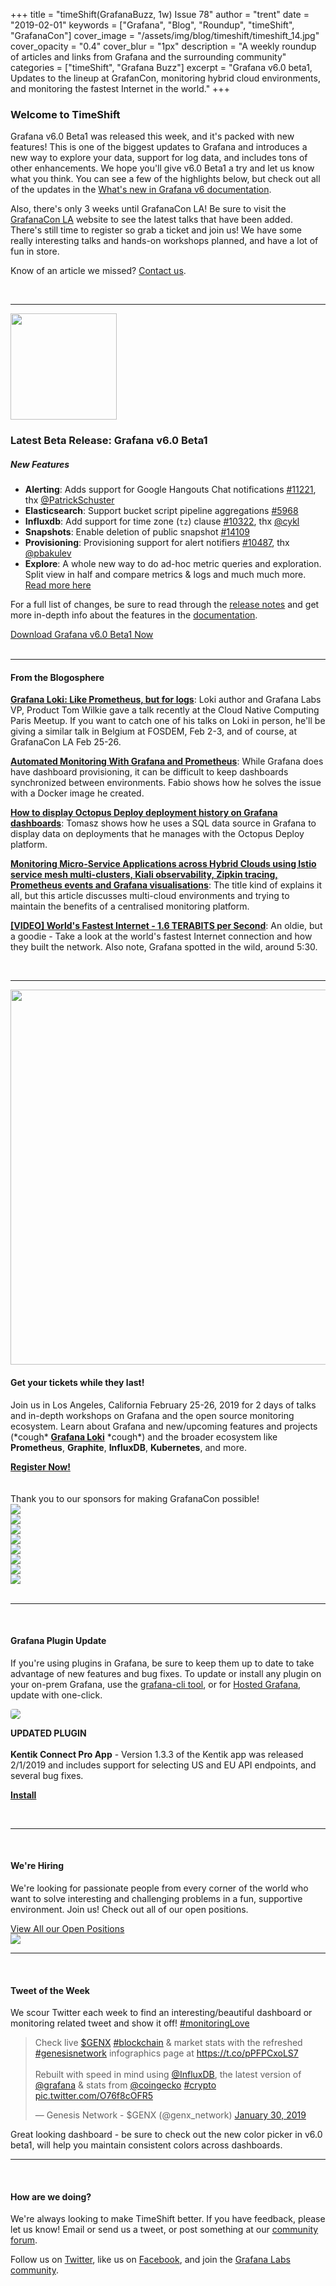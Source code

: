 +++
title = "timeShift(GrafanaBuzz, 1w) Issue 78"
author = "trent"
date = "2019-02-01"
keywords = ["Grafana", "Blog", "Roundup", "timeShift", "GrafanaCon"]
cover_image = "/assets/img/blog/timeshift/timeshift_14.jpg"
cover_opacity = "0.4"
cover_blur = "1px"
description = "A weekly roundup of articles and links from Grafana and the surrounding community"
categories = ["timeShift", "Grafana Buzz"]
excerpt = "Grafana v6.0 beta1, Updates to the lineup at GrafanCon, monitoring hybrid cloud environments, and monitoring the fastest Internet in the world."
+++

### Welcome to TimeShift
Grafana v6.0 Beta1 was released this week, and it's packed with new features! This is one of the biggest updates to Grafana and introduces a new way to explore your data, support for log data, and includes tons of other enhancements. We hope you'll give v6.0 Beta1 a try and let us know what you think. You can see a few of the highlights below, but check out all of the updates in the [What's new in Grafana v6 documentation](http://docs.grafana.org/guides/whats-new-in-v6-0/?utm_source=blog&utm_campaign=timeshift_78).

Also, there's only 3 weeks until GrafanaCon LA! Be sure to visit the [GrafanaCon LA](http://grafanacon.org) website to see the latest talks that have been added. There's still time to register so grab a ticket and join us! We have some really interesting talks and hands-on workshops planned, and have a lot of fun in store. 

Know of an article we missed? [Contact us](mailto:hello@grafana.com).

<br />
<hr />

<div class="row row--no-gutters">
	<div class="col col--sm-3">
		<img src="/assets/img/blog/timeshift/grafana_release_icon.png" width="170" />
	</div>
	<div class="col col--sm-9">
		<h3>Latest Beta Release: Grafana v6.0 Beta1</h3>
		<h5>New Features</h5>
		<ul>
			<li><strong>Alerting</strong>: Adds support for Google Hangouts Chat notifications <a href="https://github.com/grafana/grafana/issues/11221" rel="nofollow noopener">#11221</a>, thx <a href="https://github.com/PatrickSchuster" rel="nofollow noopener">@PatrickSchuster</a></li>
			<li><strong>Elasticsearch</strong>: Support bucket script pipeline aggregations <a href="https://github.com/grafana/grafana/issues/5968" rel="nofollow noopener">#5968</a></li>
			<li><strong>Influxdb</strong>: Add support for time zone (<code>tz</code>) clause <a href="https://github.com/grafana/grafana/issues/10322" rel="nofollow noopener">#10322</a>, thx <a href="https://github.com/cykl" rel="nofollow noopener">@cykl</a></li>
			<li><strong>Snapshots</strong>: Enable deletion of public snapshot <a href="https://github.com/grafana/grafana/issues/14109" rel="nofollow noopener">#14109</a></li>
			<li><strong>Provisioning</strong>: Provisioning support for alert notifiers <a href="https://github.com/grafana/grafana/issues/10487" rel="nofollow noopener">#10487</a>, thx <a href="https://github.com/pbakulev" rel="nofollow noopener">@pbakulev</a></li>
			<li><strong>Explore</strong>: A whole new way to do ad-hoc metric queries and exploration. Split view in half and compare metrics &amp; logs and much much more. <a href="http://docs.grafana.org/features/explore/" rel="nofollow noopener">Read more here</a></li>
		</ul>
		<p>For a full list of changes, be sure to read through the <a href="https://community.grafana.com/t/release-notes-v6-0-x/14010" target="_blank">release notes</a> and get more in-depth info about the features in the <a href="http://docs.grafana.org/guides/whats-new-in-v6-0/?utm_source=blog&utm_campaign=timeshift_78" target="_blank">documentation</a>.</p>
		<a href="https://grafana.com/grafana/download/beta?utm_source=blog&utm_campaign=timeshift_78" target="_blank" class="btn btn--primary">Download Grafana v6.0 Beta1 Now</a>
	</div>
</div>

<br />
<hr />

#### From the Blogosphere
[**Grafana Loki: Like Prometheus, but for logs**](https://speakerdeck.com/grafana/grafana-loki-like-prometheus-but-for-logs): Loki author and Grafana Labs VP, Product Tom Wilkie gave a talk recently at the Cloud Native Computing Paris Meetup. If you want to catch one of his talks on Loki in person, he'll be giving a similar talk in Belgium at FOSDEM, Feb 2-3, and of course, at GrafanaCon LA Feb 25-26.

[**Automated Monitoring With Grafana and Prometheus**](https://dzone.com/articles/fully-automated-app-monitoring): While Grafana does have dashboard provisioning, it can be difficult to keep dashboards synchronized between environments. Fabio shows how he solves the issue with a Docker image he created.

[**How to display Octopus Deploy deployment history on Grafana dashboards**](https://www.tomaszgawlik.co.uk/post/grafana-octopus-deployment-history/): Tomasz shows how he uses a SQL data source in Grafana to display data on deployments that he manages with the Octopus Deploy platform.

[**Monitoring Micro-Service Applications across Hybrid Clouds using Istio service mesh multi-clusters, Kiali observability, Zipkin tracing, Prometheus events and Grafana visualisations**](https://apicrazy.com/2019/01/23/monitoring-micro-service-applications-across-hybrid-clouds-using-istio-service-mesh-multi-clusters-kiali-observability-zipkin-tracing-prometheus-events-and-grafana-visualisations/): The title kind of explains it all, but this article discusses multi-cloud environments and trying to maintain the benefits of a centralised monitoring platform.

[**[VIDEO] World's Fastest Internet - 1.6 TERABITS per Second**](https://www.youtube.com/watch?v=WXt2gD4fS_k): An oldie, but a goodie - Take a look at the world's fastest Internet connection and how they built the network. Also note, Grafana spotted in the wild, around 5:30.

<br />
<hr />

<div class="row row--internal-gutters">
	<div class="col col--sm-8">
		<a href="https://www.grafanacon.org/" target="_blank"><img src="/assets/img/blog/timeshift/grafanacon_ga_tickets_tweet.jpg" width="600" /></a>
	</div>
	<div class="col col--sm-4">
		<h4>Get your tickets while they last!</h4>
		<p>Join us in Los Angeles, California February 25-26, 2019 for 2 days of talks and in-depth workshops on Grafana and the open source monitoring ecosystem. Learn about Grafana and new/upcoming features and projects (*cough* <strong><a href="http://grafana.com/loki/?utm_source=blog&utm_campaign=timeshift_78" target="_blank">Grafana Loki</a></strong> *cough*) and the broader ecosystem like <strong>Prometheus</strong>, <strong>Graphite</strong>, <strong>InfluxDB</strong>, <strong>Kubernetes</strong>, and more.</p>
		<a class="btn btn--outline" href="http://www.grafanacon.org/" target="_blank"><strong>Register Now!</strong></a>
	</div>
</div>
<br />
<br />

<div class="sponsors">
	<div class="row row--md-gutters text-center">
		<div class="col col--sm-12 text-center">
			<div class="sponsor-header">Thank you to our sponsors for making GrafanaCon possible!</div>
		</div>
	</div>
	<div class="row row--md-gutters text-center">
		<div class="col col--sm-3">
			<a href="https://www.oracle.com/" target="_blank"><img class="speaker-logo" src="/assets/img/blog/timeshift/grafanacon/logos/oracle_sponsor.png" /></a>
		</div>
		<div class="col col--sm-3">
			<a href="http://cloud.google.com" target="_blank"><img class="speaker-logo" src="/assets/img/blog/timeshift/grafanacon/logos/google_cloud_logo.png" /></a>
		</div>
		<div class="col col--sm-3 text-center">
			<a href="http://influxdata.com" target="_blank"><img class="speaker-logo" src="/assets/img/blog/timeshift/grafanacon/logos/influx_data_logo.png" /></a>
		</div>
		<div class="col col--sm-3 text-center">
			<a href="http://timescale.com" target="_blank"><img class="speaker-logo" src="/assets/img/blog/timeshift/grafanacon/logos/timescale_logo.png" /></a>
		</div>
	</div>
	<div class="row row--md-gutters">
		<div class="col col--sm-3 text-center">
			<a href="http://packet.net" target="_blank"><img class="speaker-logo" src="/assets/img/blog/timeshift/grafanacon/logos/packet_logo.png" /></a>
		</div>
		<div class="col col--sm-3 text-center">
			<a href="http://sensu.io" target="_blank"><img class="speaker-logo" src="/assets/img/blog/timeshift/grafanacon/logos/sensu_logo.png" /></a>
		</div>
		<div class="col col--sm-3 text-center">
			<a href="http://victorops.com" target="_blank"><img class="speaker-logo" src="/assets/img/blog/timeshift/grafanacon/logos/victorops_logo.png" /></a>
		</div>
		<div class="col col--sm-3 text-center">
			<a href="http://pagertree.com" target="_blank"><img class="speaker-logo" src="/assets/img/blog/timeshift/grafanacon/logos/pagertree_logo.png" /></a>
		</div>
	</div>
</div>

<br />
<hr />
<br />

#### Grafana Plugin Update
If you're using plugins in Grafana, be sure to keep them up to date to take advantage of new features and bug fixes. To update or install any plugin on your on-prem Grafana, use the <a href="http://docs.grafana.org/administration/cli/#grafana-cli?utm_source=blog&utm_campaign=timeshift_72" target="_blank">grafana-cli tool</a>, or for <a href="https://grafana.com/cloud/grafana?utm_source=blog&utm_campaign=timeshift_72" target="_blank">Hosted Grafana</a>,	 update with one-click.
<br />
<div class="blog-plugin">
	<div class="row row--md-gutters">
		<div class="col col--sm-2 blog-plugin-grid__item">
			<img style="border-radius: 4px;" src="https://grafana.com/api/plugins/kentik-app/versions/1.3.3/logos/large" />
		</div>
		<div class="col col--sm-10 blog-plugin-grid__item">
			<p>
				<div class="updated-plugin-tag"><strong>UPDATED PLUGIN</strong></div><br/>
				<strong>Kentik Connect Pro App</strong> - Version 1.3.3 of the Kentik app was released 2/1/2019 and includes support for selecting US and EU API endpoints, and several bug fixes.
			</p>
			<p>
				<a class="btn btn-outline btn-small" href="https://grafana.com/plugins/kentik-app?utm_source=blog&utm_campaign=timeshift_78" target="_blank"><strong>Install</strong></a>
			</p>
		</div>
	</div>

</div>
 
<br />
<hr />
<br />

<div class="row row--internal-gutters">
	<div class="col col--sm-4">
		<h4>We're Hiring</h4>
	<p>We're looking for passionate people from every corner of the world who want to solve interesting and challenging problems in a fun, supportive environment. Join us! Check out all of our open positions.</p>
	<a class="btn btn-outline" href="https://grafana.com/about/hiring?utm_source=blog&utm_campaign=timeshift_78" target="_blank">View All our Open Positions</a>
	</div>
	<div class="col col--sm-8">
		<a href="https://grafana.com/about/hiring?utm_source=blog&utm_campaign=timeshift_78" target="_blank">
			<img src="/assets/img/blog/timeshift/careers_section.jpg" />
		</a>
	</div>
</div>

<hr />
<br />

<div>
	<div class="row row--no-gutters">
		<div class="col col--sm-12">
			<h4>Tweet of the Week</h4>
			We scour Twitter each week to find an interesting/beautiful dashboard or monitoring related tweet and show it off! <a href="https://twitter.com/hashtag/monitoringlove?src=hash" target="_blank">#monitoringLove</a>
			<blockquote class="twitter-tweet" data-lang="en"><p lang="en" dir="ltr">Check live <a href="https://twitter.com/search?q=%24GENX&amp;src=ctag&amp;ref_src=twsrc%5Etfw">$GENX</a> <a href="https://twitter.com/hashtag/blockchain?src=hash&amp;ref_src=twsrc%5Etfw">#blockchain</a> &amp; market stats with the refreshed <a href="https://twitter.com/hashtag/genesisnetwork?src=hash&amp;ref_src=twsrc%5Etfw">#genesisnetwork</a> infographics page at <a href="https://t.co/pPFPCxoLS7">https://t.co/pPFPCxoLS7</a>  <br><br>Rebuilt with speed in mind using <a href="https://twitter.com/InfluxDB?ref_src=twsrc%5Etfw">@InfluxDB</a>, the latest version of <a href="https://twitter.com/grafana?ref_src=twsrc%5Etfw">@grafana</a> &amp; stats from <a href="https://twitter.com/coingecko?ref_src=twsrc%5Etfw">@coingecko</a> <a href="https://twitter.com/hashtag/crypto?src=hash&amp;ref_src=twsrc%5Etfw">#crypto</a> <a href="https://t.co/O76f8cOFR5">pic.twitter.com/O76f8cOFR5</a></p>&mdash; Genesis Network - $GENX (@genx_network) <a href="https://twitter.com/genx_network/status/1090407535868346370?ref_src=twsrc%5Etfw">January 30, 2019</a></blockquote>
			<script async src="https://platform.twitter.com/widgets.js" charset="utf-8"></script>
			<p>Great looking dashboard - be sure to check out the new color picker in v6.0 beta1, will help you maintain consistent colors across dashboards.</p>
		</div>
	</div>
</div>

<hr />
<br />

#### How are we doing?
We're always looking to make TimeShift better. If you have feedback, please let us know! Email or send us a tweet, or post something at our [community forum](http://community.grafana.com?utm_source=blog&utm_campaign=timeshift_78).

Follow us on [Twitter](http://twitter.com/grafana), like us on [Facebook](http://facebook.com/grafana), and join the [Grafana Labs community](http://grafana.com/signup?utm_source=blog&utm_campaign=timeshift_78).
